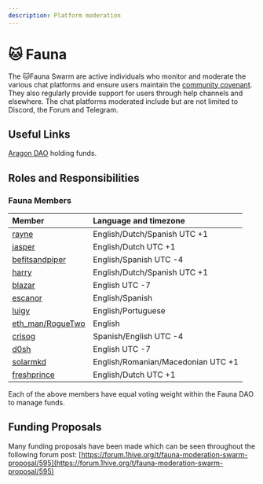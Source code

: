 ```yaml
---
description: Platform moderation
---
```


# 🐱 Fauna

The 🐱Fauna Swarm are active individuals who monitor and moderate the various chat platforms and ensure users maintain the [community covenant](../../community-covenant.md). They also regularly provide support for users through help channels and elsewhere. The chat platforms moderated include but are not limited to Discord, the Forum and Telegram.

## Useful Links 

 [Aragon DAO](https://aragon.1hive.org/#/fauna/) holding funds.

## Roles and Responsibilities

### Fauna Members

| Member | Language and timezone |
| :--- | :--- |
| [rayne](https://forum.1hive.org/u/rayne/summary) | English/Dutch/Spanish UTC +1 |
| [jasper](https://forum.1hive.org/u/jasper/summary) | English/Dutch UTC +1 |
| [befitsandpiper](https://forum.1hive.org/u/befitsandpiper/summary) | English/Spanish UTC -4 |
| [harry](https://forum.1hive.org/u/harry/summary) | English/Dutch/Spanish  UTC +1 |
| [blazar](https://forum.1hive.org/u/blazar/summary) | English UTC -7 |
| [escanor](https://forum.1hive.org/u/escanor/summary) | English/Spanish  |
| [luigy](https://forum.1hive.org/u/luigy/summary) | English/Portuguese |
| [eth\_man/RogueTwo](https://forum.1hive.org/u/eth_man/summary) | English |
| [crisog](https://forum.1hive.org/u/crisog/summary) | Spanish/English UTC -4 |
| [d0sh](https://forum.1hive.org/u/d0sh/summary) | English UTC -7 |
| [solarmkd](https://forum.1hive.org/u/solarmkd/summary) | English/Romanian/Macedonian UTC +1 |
| [freshprince](https://forum.1hive.org/u/freshprince/summary) | English/Dutch UTC +1 |

Each of the above members have equal voting weight within the Fauna DAO to manage funds.

## Funding Proposals

Many funding proposals have been made which can be seen throughout the following forum post: [https://forum.1hive.org/t/fauna-moderation-swarm-proposal/595](https://forum.1hive.org/t/fauna-moderation-swarm-proposal/595)

